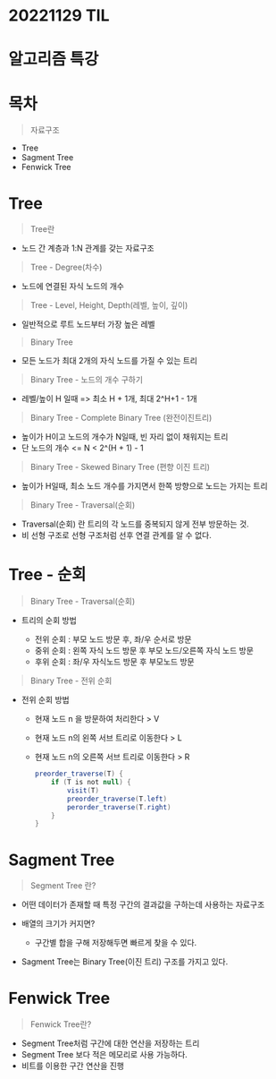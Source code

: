 # 20221129 TIL

# 알고리즘 특강

# 목차

> 자료구조

- Tree
- Sagment Tree
- Fenwick Tree

# Tree

> Tree란

- 노드 간 계층과 1:N 관계를 갖는 자료구조

> Tree - Degree(차수)

- 노드에 연결된 자식 노드의 개수

> Tree - Level, Height, Depth(레벨, 높이, 깊이)

- 일반적으로 루트 노드부터 가장 높은 레벨

> Binary Tree

- 모든 노드가 최대 2개의 자식 노드를 가질 수 있는 트리

> Binary Tree -  노드의 개수 구하기

- 레벨/높이 H 일때 => 최소 H + 1개, 최대 2^H+1 - 1개

> Binary Tree - Complete Binary Tree (완전이진트리)

- 높이가 H이고 노드의 개수가 N일때, 빈 자리 없이 채워지는 트리
- 단 노드의 개수 <= N < 2^(H + 1) - 1

> Binary Tree - Skewed Binary Tree (편향 이진 트리)

- 높이가 H일때, 최소 노드 개수를 가지면서 한쪽 방향으로 노드는 가지는 트리

> Binary Tree - Traversal(순회)

- Traversal(순회) 란 트리의 각 노드를 중복되지 않게 전부 방문하는 것.
- 비 선형 구조로 선형 구조처럼 선후 연결 관계를 알 수 없다.

# Tree - 순회

> Binary Tree - Traversal(순회)

- 트리의 순회 방법

  - 전위 순회 : 부모 노드 방문 후, 좌/우 순서로 방문
  - 중위 순회 : 왼쪽 자식 노드 방문 후 부모 노드/오른쪽 자식 노드 방문
  - 후위 순회 : 좌/우 자식노드 방문 후 부모노드 방문

> Binary Tree - 전위 순회

- 전위 순회 방법

  - 현재 노드 n 을 방문하여 처리한다 > V
  - 현재 노드 n의 왼쪽 서브 트리로 이동한다 > L
  - 현재 노드 n의 오른쪽 서브 트리로 이동한다 > R

    ```java
    preorder_traverse(T) {
        if (T is not null) {
            visit(T)
            preorder_traverse(T.left)
            perorder_traverse(T.right)
        }
    }
    ```

# Sagment Tree

> Segment Tree 란?

- 어떤 데이터가 존재할 때 특정 구간의 결과값을 구하는데 사용하는 자료구조

- 배열의 크기가 커지면?

  - 구간별 합을 구해 저장해두면 빠르게 찾을 수 있다.

- Sagment Tree는 Binary Tree(이진 트리) 구조를 가지고 있다.

# Fenwick Tree

> Fenwick Tree란?

- Segment Tree처럼 구간에 대한 연산을 저장하는 트리
- Segment Tree 보다 적은 메모리로 사용 가능하다.
- 비트를 이용한 구간 연산을 진행


